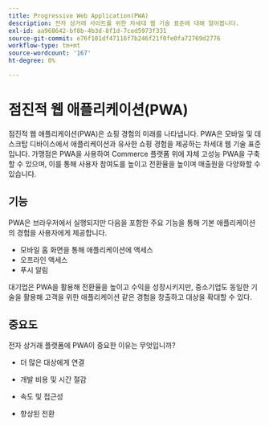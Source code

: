 ```yaml
---
title: Progressive Web Application(PWA)
description: 전자 상거래 사이트를 위한 차세대 웹 기술 표준에 대해 알아봅니다.
exl-id: aa968642-bf8b-4b3d-8f1d-7ced5973f331
source-git-commit: e76f101df47116f7b246f21f0fe0fa72769d2776
workflow-type: tm+mt
source-wordcount: '167'
ht-degree: 0%

---
```


# 점진적 웹 애플리케이션(PWA)

점진적 웹 애플리케이션(PWA)은 쇼핑 경험의 미래를 나타냅니다. PWA은 모바일 및 데스크탑 디바이스에서 애플리케이션과 유사한 쇼핑 경험을 제공하는 차세대 웹 기술 표준입니다. 가맹점은 PWA을 사용하여 Commerce 플랫폼 위에 자체 고성능 PWA을 구축할 수 있으며, 이를 통해 사용자 참여도를 높이고 전환율을 높이며 매출원을 다양화할 수 있습니다.

## 기능

PWA은 브라우저에서 실행되지만 다음을 포함한 주요 기능을 통해 기본 애플리케이션의 경험을 사용자에게 제공합니다.

- 모바일 홈 화면을 통해 애플리케이션에 액세스
- 오프라인 액세스
- 푸시 알림

대기업은 PWA을 활용해 전환율을 높이고 수익을 성장시키지만, 중소기업도 동일한 기술을 활용해 고객을 위한 애플리케이션 같은 경험을 창출하고 대상을 확대할 수 있다.

## 중요도

전자 상거래 플랫폼에 PWA이 중요한 이유는 무엇입니까?

- 더 많은 대상에게 연결

- 개발 비용 및 시간 절감

- 속도 및 접근성

- 향상된 전환
